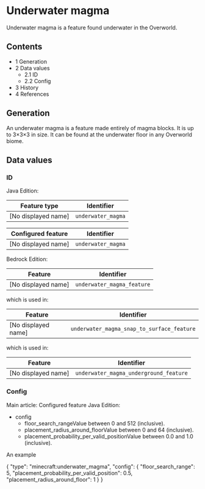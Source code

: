 # Underwater magma
Underwater magma is a feature found underwater in the Overworld.

## Contents
- 1 Generation
- 2 Data values
	- 2.1 ID
	- 2.2 Config
- 3 History
- 4 References

## Generation
An underwater magma is a feature made entirely of magma blocks. It is up to 3×3×3 in size. It can be found at the underwater floor in any Overworld biome.

## Data values
### ID
Java Edition:

| Feature type        | Identifier         |
|---------------------|--------------------|
| [No displayed name] | `underwater_magma` |

| Configured feature  | Identifier         |
|---------------------|--------------------|
| [No displayed name] | `underwater_magma` |

Bedrock Edition:

| Feature             | Identifier                 |
|---------------------|----------------------------|
| [No displayed name] | `underwater_magma_feature` |

which is used in:

| Feature             | Identifier                                 |
|---------------------|--------------------------------------------|
| [No displayed name] | `underwater_magma_snap_to_surface_feature` |

which is used in:

| Feature             | Identifier                             |
|---------------------|----------------------------------------|
| [No displayed name] | `underwater_magma_underground_feature` |

### Config
Main article: Configured feature
Java Edition:

- config
	- floor_search_rangeValue between 0 and 512 (inclusive).
	- placement_radius_around_floorValue between 0 and 64 (inclusive).
	- placement_probability_per_valid_positionValue between 0.0 and 1.0 (inclusive).


An example

{
  "type": "minecraft:underwater_magma",
  "config": {
    "floor_search_range": 5,
    "placement_probability_per_valid_position": 0.5,
    "placement_radius_around_floor": 1
  }
}





